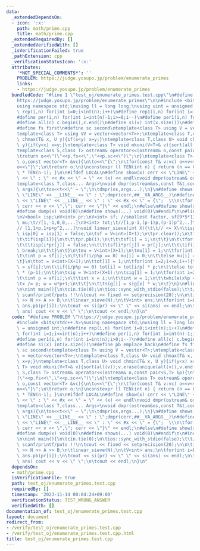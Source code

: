 ```yaml
---
data:
  _extendedDependsOn:
  - icon: ':x:'
    path: math/prime.cpp
    title: math/prime.cpp
  _extendedRequiredBy: []
  _extendedVerifiedWith: []
  _isVerificationFailed: true
  _pathExtension: cpp
  _verificationStatusIcon: ':x:'
  attributes:
    '*NOT_SPECIAL_COMMENTS*': ''
    PROBLEM: https://judge.yosupo.jp/problem/enumerate_primes
    links:
    - https://judge.yosupo.jp/problem/enumerate_primes
  bundledCode: "#line 1 \"test_oj/enumerate_primes.test.cpp\"\n#define PROBLEM \"\
    https://judge.yosupo.jp/problem/enumerate_primes\"\n\n#include <bits/stdc++.h>\n\
    using namespace std;\nusing ll = long long;\nusing uint = unsigned int;\n#define\
    \ rep(i,n) for(int i=0;i<int(n);i++)\n#define rep1(i,n) for(int i=1;i<=int(n);i++)\n\
    #define per(i,n) for(int i=int(n)-1;i>=0;i--)\n#define per1(i,n) for(int i=int(n);i>0;i--)\n\
    #define all(c) c.begin(),c.end()\n#define si(x) int(x.size())\n#define pb emplace_back\n\
    #define fs first\n#define sc second\ntemplate<class T> using V = vector<T>;\n\
    template<class T> using VV = vector<vector<T>>;\ntemplate<class T,class U> void\
    \ chmax(T& x, U y){if(x<y) x=y;}\ntemplate<class T,class U> void chmin(T& x, U\
    \ y){if(y<x) x=y;}\ntemplate<class T> void mkuni(V<T>& v){sort(all(v));v.erase(unique(all(v)),v.end());}\n\
    template<class S,class T> ostream& operator<<(ostream& o,const pair<S,T> &p){\n\
    \treturn o<<\"(\"<<p.fs<<\",\"<<p.sc<<\")\";\n}\ntemplate<class T> ostream& operator<<(ostream&\
    \ o,const vector<T> &vc){\n\to<<\"{\";\n\tfor(const T& v:vc) o<<v<<\",\";\n\t\
    o<<\"}\";\n\treturn o;\n}\nconstexpr ll TEN(int n) { return (n == 0) ? 1 : 10\
    \ * TEN(n-1); }\n\n#ifdef LOCAL\n#define show(x) cerr << \"LINE\" << __LINE__\
    \ << \" : \" << #x << \" = \" << (x) << endl\nvoid dmpr(ostream& os){os<<endl;}\n\
    template<class T,class... Args>\nvoid dmpr(ostream&os,const T&t,const Args&...\
    \ args){\n\tos<<t<<\" ~ \";\n\tdmpr(os,args...);\n}\n#define shows(...) cerr <<\
    \ \"LINE\" << __LINE__ << \" : \";dmpr(cerr,##__VA_ARGS__)\n#define dump(x) cerr\
    \ << \"LINE\" << __LINE__ << \" : \" << #x << \" = {\";  \\\n\tfor(auto v: x)\
    \ cerr << v << \",\"; cerr << \"}\" << endl;\n#else\n#define show(x) void(0)\n\
    #define dump(x) void(0)\n#define shows(...) void(0)\n#endif\n\n#line 1 \"math/prime.cpp\"\
    \nV<bool> isp;\nV<int> pr;\nV<int> sf; //smallest factor, sf[9*5*11] = 3\nV<int>\
    \ mu;\t//[1,-1,0,0,...]\nV<int> tot;\t//[1,p-1,(p-1)p,(p-1)p^2,..]\nV<int> sig;\t\
    // [1,1+p,1+p+p^2,...]\nvoid linear_sieve(int X){\t\t// <= X\n\tisp = V<bool>(X+1,true);\
    \ isp[0] = isp[1] = false;\n\tsf = V<int>(X+1);\n\tpr.clear();\n\tfor(int i=2;i<=X;i++){\n\
    \t\tif(isp[i]){\n\t\t\tpr.pb(i);\n\t\t\tsf[i] = i;\n\t\t}\n\t\tfor(int j=0;i*pr[j]<=X;j++){\n\
    \t\t\tisp[i*pr[j]] = false;\n\t\t\tsf[i*pr[j]] = pr[j];\n\t\t\tif(i%pr[j] == 0)\
    \ break;\n\t\t}\n\t}\n\tmu = V<int>(X+1);\n\tmu[1] = 1;\n\tfor(int i=2;i<=X;i++){\n\
    \t\tint p = sf[i];\n\t\tif(i/p%p == 0) mu[i] = 0;\n\t\telse mu[i] = -mu[i/p];\n\
    \t}\n\ttot = V<int>(X+1);\n\ttot[1] = 1;\n\tfor(int i=2;i<=X;i++){\n\t\tint p\
    \ = sf[i];\n\t\tif(i/p%p == 0) tot[i] = tot[i/p] * p;\n\t\telse tot[i] = tot[i/p]\
    \ * (p-1);\n\t}\n\tsig = V<int>(X+1);\n\tsig[1] = 1;\n\tfor(int i=2;i<=X;i++){\n\
    \t\tint p = sf[i];\n\t\tint x = i;\n\t\tint w = 1;\n\t\twhile(x%p == 0){\n\t\t\
    \tx /= p; w = w*p+1;\n\t\t}\n\t\tsig[i] = sig[x] * w;\n\t}\n}\n#line 50 \"test_oj/enumerate_primes.test.cpp\"\
    \n\nint main(){\n\tcin.tie(0);\n\tios::sync_with_stdio(false);\t\t//DON'T USE\
    \ scanf/printf/puts !!\n\tcout << fixed << setprecision(20);\n\n\tint N,A,B; cin\
    \ >> N >> A >> B;\n\tlinear_sieve(N);\n\tV<int> ans;\n\tfor(int i=B;i<si(pr);i+=A)\
    \ ans.pb(pr[i]);\n\tcout << si(pr) << \" \" << si(ans) << endl;\n\tfor(int v:\
    \ ans) cout << v << \" \";\n\tcout << endl;\n}\n"
  code: "#define PROBLEM \"https://judge.yosupo.jp/problem/enumerate_primes\"\n\n\
    #include <bits/stdc++.h>\nusing namespace std;\nusing ll = long long;\nusing uint\
    \ = unsigned int;\n#define rep(i,n) for(int i=0;i<int(n);i++)\n#define rep1(i,n)\
    \ for(int i=1;i<=int(n);i++)\n#define per(i,n) for(int i=int(n)-1;i>=0;i--)\n\
    #define per1(i,n) for(int i=int(n);i>0;i--)\n#define all(c) c.begin(),c.end()\n\
    #define si(x) int(x.size())\n#define pb emplace_back\n#define fs first\n#define\
    \ sc second\ntemplate<class T> using V = vector<T>;\ntemplate<class T> using VV\
    \ = vector<vector<T>>;\ntemplate<class T,class U> void chmax(T& x, U y){if(x<y)\
    \ x=y;}\ntemplate<class T,class U> void chmin(T& x, U y){if(y<x) x=y;}\ntemplate<class\
    \ T> void mkuni(V<T>& v){sort(all(v));v.erase(unique(all(v)),v.end());}\ntemplate<class\
    \ S,class T> ostream& operator<<(ostream& o,const pair<S,T> &p){\n\treturn o<<\"\
    (\"<<p.fs<<\",\"<<p.sc<<\")\";\n}\ntemplate<class T> ostream& operator<<(ostream&\
    \ o,const vector<T> &vc){\n\to<<\"{\";\n\tfor(const T& v:vc) o<<v<<\",\";\n\t\
    o<<\"}\";\n\treturn o;\n}\nconstexpr ll TEN(int n) { return (n == 0) ? 1 : 10\
    \ * TEN(n-1); }\n\n#ifdef LOCAL\n#define show(x) cerr << \"LINE\" << __LINE__\
    \ << \" : \" << #x << \" = \" << (x) << endl\nvoid dmpr(ostream& os){os<<endl;}\n\
    template<class T,class... Args>\nvoid dmpr(ostream&os,const T&t,const Args&...\
    \ args){\n\tos<<t<<\" ~ \";\n\tdmpr(os,args...);\n}\n#define shows(...) cerr <<\
    \ \"LINE\" << __LINE__ << \" : \";dmpr(cerr,##__VA_ARGS__)\n#define dump(x) cerr\
    \ << \"LINE\" << __LINE__ << \" : \" << #x << \" = {\";  \\\n\tfor(auto v: x)\
    \ cerr << v << \",\"; cerr << \"}\" << endl;\n#else\n#define show(x) void(0)\n\
    #define dump(x) void(0)\n#define shows(...) void(0)\n#endif\n\n#include \"../math/prime.cpp\"\
    \n\nint main(){\n\tcin.tie(0);\n\tios::sync_with_stdio(false);\t\t//DON'T USE\
    \ scanf/printf/puts !!\n\tcout << fixed << setprecision(20);\n\n\tint N,A,B; cin\
    \ >> N >> A >> B;\n\tlinear_sieve(N);\n\tV<int> ans;\n\tfor(int i=B;i<si(pr);i+=A)\
    \ ans.pb(pr[i]);\n\tcout << si(pr) << \" \" << si(ans) << endl;\n\tfor(int v:\
    \ ans) cout << v << \" \";\n\tcout << endl;\n}\n"
  dependsOn:
  - math/prime.cpp
  isVerificationFile: true
  path: test_oj/enumerate_primes.test.cpp
  requiredBy: []
  timestamp: '2023-11-14 00:04:24+09:00'
  verificationStatus: TEST_WRONG_ANSWER
  verifiedWith: []
documentation_of: test_oj/enumerate_primes.test.cpp
layout: document
redirect_from:
- /verify/test_oj/enumerate_primes.test.cpp
- /verify/test_oj/enumerate_primes.test.cpp.html
title: test_oj/enumerate_primes.test.cpp
---
```

